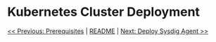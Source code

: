# Kubernetes Cluster Deployment


[<< Previous: Prerequisites](0-prerequisites.md) | [README](../README.md) | [Next: Deploy Sysdig Agent >>](2-deploy-sysdig-agent.md)
